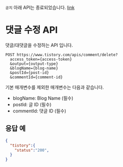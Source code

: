 `공지` 아래 API는 종료되었습니다. [link](https://notice.tistory.com/2664)

# 댓글 수정 API

댓글/대댓글을 수정하는 API 입니다.

```
POST https://www.tistory.com/apis/comment/delete?
  access_token={access-token}
  &output={output-type}
  &blogName={blog-name}
  &postId={post-id}
  &commentId={comment-id}
```

기본 매개변수를 제외한 매개변수는 다음과 같습니다.

- blogName: Blog Name (필수)
- postId: 글 ID (필수)
- commentId: 댓글 ID (필수)

## 응답 예
```json
{
  "tistory":{
    "status":"200",
  }
}
```
